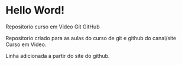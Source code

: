 # Hello Word!
 Repositorio curso em Video Git GitHub

Repositorio criado para as aulas do curso de git e github do canal/site Curso em Video.

Linha adicionada a partir do site do github.
